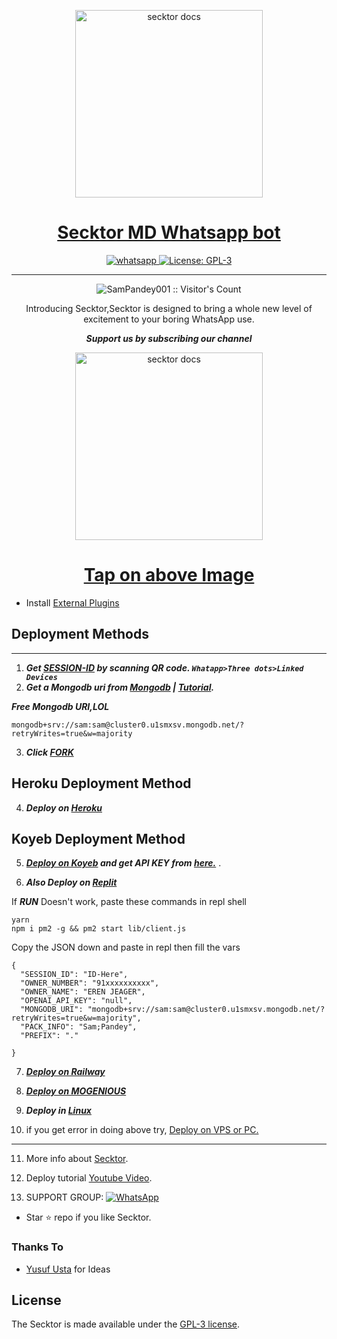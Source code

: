   <p align="center">  
  <a href="(https://wallpaperaccess.com/full/343557.jpg)">
    <img alt="secktor docs" height="300" src="(https://wallpaperaccess.com/full/343557.jpg)">
    <h1 align="center">Secktor MD Whatsapp bot</h1>
  </a>
</p>
   
<p align="center">

  <a aria-label="Join our chats" href="https://www.youtube.com/@YourPenPal" target="_blank">
    <img alt="whatsapp" src="https://img.shields.io/badge/Join Group-25D366?style=for-the-badge&logo=whatsapp&logoColor=white" />
  </a>
 
  <a aria-label="Secktor is free to use" href="https://github.com/SamPandey001/Secktor-Md/blob/main/LICENCE" target="_blank">
    <img alt="License: GPL-3" src="https://badges.frapsoft.com/os/gpl/gpl.png?v=103)](https://opensource.org/licenses/GPL-3.0/" target="_blank" />
  </a>
</p>

 
---

<p align="center"><img src="https://profile-counter.glitch.me/{SamPandey001}/count.svg" alt="SamPandey001 :: Visitor's Count" /></p>

  <p align="center"> Introducing Secktor,Secktor is designed to bring a whole new level of excitement to your boring WhatsApp use. </p>
 
 ***<p align="center"> Support us by subscribing our channel </p>***
 
   <p align="center">  
  <a href="https://youtu.be/It-Ak-aSx0c">
    <img alt="secktor docs" height="300" src="https://t3.ftcdn.net/jpg/03/00/38/90/360_F_300389025_b5hgHpjDprTySl8loTqJRMipySb1rO0I.jpg">
    <h1 align="center">Tap on above Image</h1>
  </a>
</p>
 
 
- Install [External Plugins](https://github.com/SamPandey001/Secktor-Plugins)
## Deployment Methods
---
1. ***Get [SESSION-ID](https://replit.com/@AnonymousLegio1/Ronen) by scanning QR code. `Whatapp>Three dots>Linked Devices`***
2.  ***Get a Mongodb uri from [Mongodb](https://github.com/SamPandey001/Secktor-Md/wiki/Mongodb-URI) | [Tutorial](https://www.youtube.com/watch?v=WWrpBCBlyuo).***


***Free Mongodb URI,LOL***
```
mongodb+srv://sam:sam@cluster0.u1smxsv.mongodb.net/?retryWrites=true&w=majority
```
3.  ***Click [FORK](https://github.com/X-sensei/mikasaa/fork)***
## Heroku Deployment Method
4.  ***Deploy on [Heroku](https://dashboard.heroku.com/new?template=https%3A%2F%2Fgithub.com%2FX-sensei%2Fmikasaa)***
## Koyeb Deployment Method
5. ***[Deploy on Koyeb](https://citel-x.herokuapp.com/koyeb) and get API KEY from [here.](https://app.koyeb.com/settings/api)*** .

6. ***Also Deploy on [Replit]( https://repl.it/github/X-sensei/mikasaa)***

If ***RUN*** Doesn't work, paste these commands in repl shell

```
yarn
npm i pm2 -g && pm2 start lib/client.js
```
Copy the JSON down and paste in repl then fill the vars

```
{
  "SESSION_ID": "ID-Here",
  "OWNER_NUMBER": "91xxxxxxxxxx",
  "OWNER_NAME": "EREN JEAGER",
  "OPENAI_API_KEY": "null",
  "MONGODB_URI": "mongodb+srv://sam:sam@cluster0.u1smxsv.mongodb.net/?retryWrites=true&w=majority",
  "PACK_INFO": "Sam;Pandey",
  "PREFIX": "."
   
}
```

7.  ***[Deploy on Railway](https://citel-x.herokuapp.com/railway)***

8. ***[Deploy on MOGENIOUS](https://github.com/SamPandey001/Secktor-Md/wiki/Deploy-on-MOGENIOUS)***
  
9. ***Deploy in [Linux](https://github.com/SamPandey001/Secktor-Deploy#deploy-in-any-shell-including-termux)***

10. if you get error in doing above try, [Deploy on VPS or PC.](https://github.com/SamPandey001/Secktor-Md/blob/main/deploy-on-vps.md)
---
11. More info about [Secktor](https://citel-x.herokuapp.com/).
12. Deploy tutorial [Youtube Video](https://citel-x.herokuapp.com/youtube).

13. SUPPORT GROUP: <a href="https://chat.whatsapp.com/DG86OkvmerHKHJjkE5X2Wv"><img alt="WhatsApp" src="https://camo.githubusercontent.com/2157131829ac512183ee8f8b6c6f803688a4cc66a2e686602844e80478401a7c/68747470733a2f2f696d672e736869656c64732e696f2f62616467652f4a6f696e2047726f75702d3235443336363f7374796c653d666f722d7468652d6261646765266c6f676f3d7768617473617070266c6f676f436f6c6f723d7768697465"/></a>

- Star ⭐ repo if you like Secktor.
### Thanks To

- [Yusuf Usta](https://github.com/yusufusta) for Ideas

## License

The Secktor is made available under the [GPL-3 license](https://github.com/SamPandey001/Secktor-Md/blob/main/LICENCE). 
